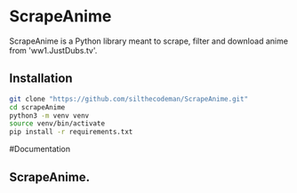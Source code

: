 # ScrapeAnime

ScrapeAnime is a Python library meant to scrape, filter and download anime from 'ww1.JustDubs.tv'.

## Installation
```bash
git clone "https://github.com/silthecodeman/ScrapeAnime.git"
cd scrapeAnime
python3 -m venv venv
source venv/bin/activate
pip install -r requirements.txt
```

#Documentation

## ScrapeAnime.
